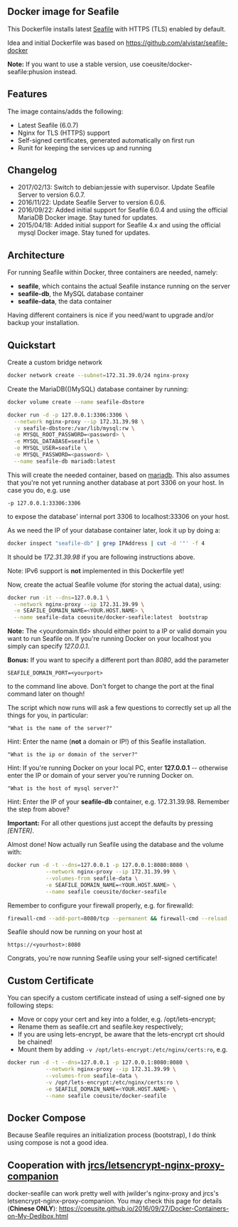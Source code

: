 ﻿Docker image for Seafile
--------------------

This Dockerfile installs latest [Seafile](https://www.seafile.com) with HTTPS (TLS) enabled by default.

Idea and initial Dockerfile was based on https://github.com/alvistar/seafile-docker

**Note:** If you want to use a stable version, use coeusite/docker-seafile:phusion instead.

## Features

The image contains/adds the following:

- Latest Seafile (6.0.7)
- Nginx for TLS (HTTPS) support
- Self-signed certificates, generated automatically on first run
- Runit for keeping the services up and running

## Changelog

- 2017/02/13: Switch to debian:jessie with supervisor. Update Seafile Server to version 6.0.7.
- 2016/11/22: Update Seafile Server to version 6.0.6.
- 2016/09/22: Added initial support for Seafile 6.0.4 and using the official MariaDB Docker image. Stay tuned for updates.
- 2015/04/18: Added initial support for Seafile 4.x and using the official mysql Docker image. Stay tuned for updates.

## Architecture

For running Seafile within Docker, three containers are needed, namely:

- **seafile**, which contains the actual Seafile instance running on the server
- **seafile-db**, the MySQL database container
- **seafile-data**, the data container

Having different containers is nice if you need/want to upgrade and/or backup
your installation.

## Quickstart

Create a custom bridge network

```bash
docker network create --subnet=172.31.39.0/24 nginx-proxy
```

Create the MariaDB(()MySQL) database container by running:

```bash
docker volume create --name seafile-dbstore

docker run -d -p 127.0.0.1:3306:3306 \
  --network nginx-proxy --ip 172.31.39.98 \
  -v seafile-dbstore:/var/lib/mysql:rw \
  -e MYSQL_ROOT_PASSWORD=<password> \
  -e MYSQL_DATABASE=seafile \
  -e MYSQL_USER=seafile \
  -e MYSQL_PASSWORD=<password> \
  --name seafile-db mariadb:latest
```
This will create the needed container, based on [mariadb](https://hub.docker.com/r/_/mariadb/). This also assumes that you're
not yet running another database at port 3306 on your host. In case you do, e.g. use
```
-p 127.0.0.1:33306:3306
```
to expose the database' internal port 3306 to localhost:33306 on your host.

As we need the IP of your database container later, look it up by doing a:

```bash
docker inspect "seafile-db" | grep IPAddress | cut -d '"' -f 4
```

It should be _172.31.39.98_ if you are following instructions above.

Note: IPv6 support is **not** implemented in this Dockerfile yet!

Now, create the actual Seafile volume (for storing the actual data), using:

```bash
docker run -it --dns=127.0.0.1 \
  --network nginx-proxy --ip 172.31.39.99 \
  -e SEAFILE_DOMAIN_NAME=<YOUR.HOST.NAME> \
  --name seafile-data coeusite/docker-seafile:latest  bootstrap
```

**Note:** The <yourdomain.tld> should either point to a IP or valid domain you want to run Seafile on. If you're running Docker on
your localhost you simply can specify _127.0.0.1_.

**Bonus:** If you want to specify a different port than _8080_, add the parameter
```
SEAFILE_DOMAIN_PORT=<yourport>
```
to the command line above. Don't forget to change the port at the final command later on though!

The script which now runs will ask a few questions to correctly set up all the things for you, in particular:
```
"What is the name of the server?"
```
Hint: Enter the name (**not** a domain or IP!) of this Seafile installation.

```
"What is the ip or domain of the server?"
```
Hint: If you're running Docker on your local PC, enter **127.0.0.1** -- otherwise enter the IP or
domain of your server you're running Docker on.

```
"What is the host of mysql server?"
```
Hint: Enter the IP of your **seafile-db** container, e.g. 172.31.39.98. Remember the step from above?

**Important:** For all other questions just accept the defaults by pressing _[ENTER]_.

Almost done! Now actually run Seafile using the database and the volume with:

```bash
docker run -d -t --dns=127.0.0.1 -p 127.0.0.1:8080:8080 \
            --network nginx-proxy --ip 172.31.39.99 \
            --volumes-from seafile-data \
            -e SEAFILE_DOMAIN_NAME=<YOUR.HOST.NAME> \
            --name seafile coeusite/docker-seafile
```

Remember to configure your firewall properly, e.g. for firewalld:

```bash
firewall-cmd --add-port=8080/tcp --permanent && firewall-cmd --reload
```

Seafile should now be running on your host at

```
https://<yourhost>:8080
```

Congrats, you're now running Seafile using your self-signed certificate!

## Custom Certificate
You can specify a custom certificate instead of using a self-signed one by following steps:
* Move or copy your cert and key into a folder, e.g. /opt/lets-encrypt;
* Rename them as seafile.crt and seafile.key respectively;
* If you are using lets-encrypt, be aware that the lets-encrypt crt should be chained!
* Mount them by adding ```-v /opt/lets-encrypt:/etc/nginx/certs:ro```, e.g.

```bash
docker run -d -t --dns=127.0.0.1 -p 127.0.0.1:8080:8080 \
            --network nginx-proxy --ip 172.31.39.99 \
            --volumes-from seafile-data \
            -v /opt/lets-encrypt:/etc/nginx/certs:ro \
            -e SEAFILE_DOMAIN_NAME=<YOUR.HOST.NAME> \
            --name seafile coeusite/docker-seafile
```

## Docker Compose
Because Seafile requires an initialization process (bootstrap),
I do think using compose is not a good idea.

## Cooperation with [jrcs/letsencrypt-nginx-proxy-companion](https://github.com/jrcs/letsencrypt-nginx-proxy-companion)

docker-seafile can work pretty well with jwilder's nginx-proxy and jrcs's letsencrypt-nginx-proxy-companion.
You may check this page for details (**Chinese ONLY**): https://coeusite.github.io/2016/09/27/Docker-Containers-on-My-Dedibox.html
